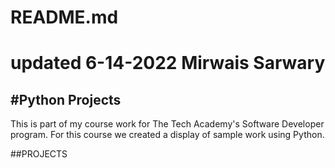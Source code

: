 README.md
======================================================
updated 6-14-2022
Mirwais Sarwary
======================================================


#Python Projects
------------------------------------------------------
This is part of my course work for The Tech Academy's Software Developer
program.
For this course we created a display of sample work using Python.

##PROJECTS
